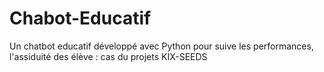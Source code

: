 # Chabot-Educatif
Un chatbot educatif développé avec Python pour suive les performances, l'assiduité des élève : cas du projets KIX-SEEDS
